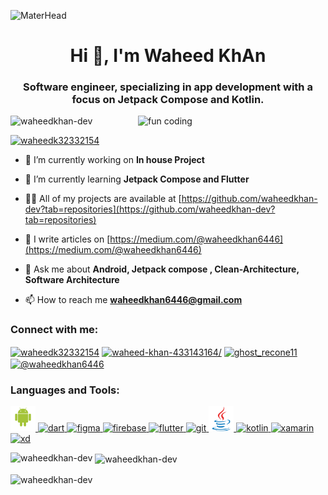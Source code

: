 ![MaterHead](https://blogger.googleusercontent.com/img/a/AVvXsEiEIiQOoFF-f-sDcbYOMINZw5-2R9aQjrREfiXFMGsRYODVfaz1sgdCS2C3UjgeJjCII5oyE4y97kbvQIUsl9wIx8RqTSZPSdIoCywW89lvmAJ5a15bkFOwoR9UacCEUb4CjOMy0omVMfC0CQhUfz9VMTZR4iyjDGagEZfNuMid8BT0lvarns9Tp6PC)
<h1 align="center">Hi 👋, I'm Waheed KhAn</h1>
<h3 align="center">Software engineer, specializing in app development with a focus on Jetpack Compose and Kotlin.</h3>
<img align="right" width="300" src="https://raw.githubusercontent.com/gist/MedRedha/fd8e2481bde2610c96b9aafde543879c/raw/88624e8d31c4295973dcb7c900dacf0edc0a6d99/coding.gif" alt="fun coding" />
<p align="left"> <img src="https://komarev.com/ghpvc/?username=waheedkhan-dev&label=Profile%20views&color=0e75b6&style=flat" alt="waheedkhan-dev" /> </p>

<p align="left"> <a href="https://twitter.com/waheedk32332154" target="blank"><img src="https://img.shields.io/twitter/follow/waheedk32332154?logo=twitter&style=for-the-badge" alt="waheedk32332154" /></a> </p>

- 🔭 I’m currently working on **In house Project**

- 🌱 I’m currently learning **Jetpack Compose and Flutter**

- 👨‍💻 All of my projects are available at [https://github.com/waheedkhan-dev?tab=repositories](https://github.com/waheedkhan-dev?tab=repositories)

- 📝 I write articles on [https://medium.com/@waheedkhan6446](https://medium.com/@waheedkhan6446)

- 💬 Ask me about **Android, Jetpack compose , Clean-Architecture, Software Architecture**

- 📫 How to reach me **waheedkhan6446@gmail.com**

<h3 align="left">Connect with me:</h3>
<p align="left">
<a href="https://twitter.com/waheedk32332154" target="blank"><img align="center" src="https://raw.githubusercontent.com/rahuldkjain/github-profile-readme-generator/master/src/images/icons/Social/twitter.svg" alt="waheedk32332154" height="30" width="40" /></a>
<a href="https://linkedin.com/in/waheed-khan-433143164/" target="blank"><img align="center" src="https://raw.githubusercontent.com/rahuldkjain/github-profile-readme-generator/master/src/images/icons/Social/linked-in-alt.svg" alt="waheed-khan-433143164/" height="30" width="40" /></a>
<a href="https://instagram.com/ghost_recone11" target="blank"><img align="center" src="https://raw.githubusercontent.com/rahuldkjain/github-profile-readme-generator/master/src/images/icons/Social/instagram.svg" alt="ghost_recone11" height="30" width="40" /></a>
<a href="https://medium.com/@waheedkhan6446" target="blank"><img align="center" src="https://raw.githubusercontent.com/rahuldkjain/github-profile-readme-generator/master/src/images/icons/Social/medium.svg" alt="@waheedkhan6446" height="30" width="40" /></a>
</p>

<h3 align="left">Languages and Tools:</h3>
<p align="left"> <a href="https://developer.android.com" target="_blank" rel="noreferrer"> <img src="https://raw.githubusercontent.com/devicons/devicon/master/icons/android/android-original-wordmark.svg" alt="android" width="40" height="40"/> </a> <a href="https://dart.dev" target="_blank" rel="noreferrer"> <img src="https://www.vectorlogo.zone/logos/dartlang/dartlang-icon.svg" alt="dart" width="40" height="40"/> </a> <a href="https://www.figma.com/" target="_blank" rel="noreferrer"> <img src="https://www.vectorlogo.zone/logos/figma/figma-icon.svg" alt="figma" width="40" height="40"/> </a> <a href="https://firebase.google.com/" target="_blank" rel="noreferrer"> <img src="https://www.vectorlogo.zone/logos/firebase/firebase-icon.svg" alt="firebase" width="40" height="40"/> </a> <a href="https://flutter.dev" target="_blank" rel="noreferrer"> <img src="https://www.vectorlogo.zone/logos/flutterio/flutterio-icon.svg" alt="flutter" width="40" height="40"/> </a> <a href="https://git-scm.com/" target="_blank" rel="noreferrer"> <img src="https://www.vectorlogo.zone/logos/git-scm/git-scm-icon.svg" alt="git" width="40" height="40"/> </a> <a href="https://www.java.com" target="_blank" rel="noreferrer"> <img src="https://raw.githubusercontent.com/devicons/devicon/master/icons/java/java-original.svg" alt="java" width="40" height="40"/> </a> <a href="https://kotlinlang.org" target="_blank" rel="noreferrer"> <img src="https://www.vectorlogo.zone/logos/kotlinlang/kotlinlang-icon.svg" alt="kotlin" width="40" height="40"/> </a> <a href="https://dotnet.microsoft.com/apps/xamarin" target="_blank" rel="noreferrer"> <img src="https://raw.githubusercontent.com/detain/svg-logos/780f25886640cef088af994181646db2f6b1a3f8/svg/xamarin.svg" alt="xamarin" width="40" height="40"/> </a> <a href="https://www.adobe.com/products/xd.html" target="_blank" rel="noreferrer"> <img src="https://cdn.worldvectorlogo.com/logos/adobe-xd.svg" alt="xd" width="40" height="40"/> </a> </p>

<p><img align="left" src="https://github-readme-stats.vercel.app/api/top-langs?username=waheedkhan-dev&show_icons=true&locale=en&layout=compact" alt="waheedkhan-dev" /></p>

<p>&nbsp;<img align="center" src="https://github-readme-stats.vercel.app/api?username=waheedkhan-dev&show_icons=true&locale=en" alt="waheedkhan-dev" /></p>

<p><img align="center" src="https://github-readme-streak-stats.herokuapp.com/?user=waheedkhan-dev&" alt="waheedkhan-dev" /></p>
